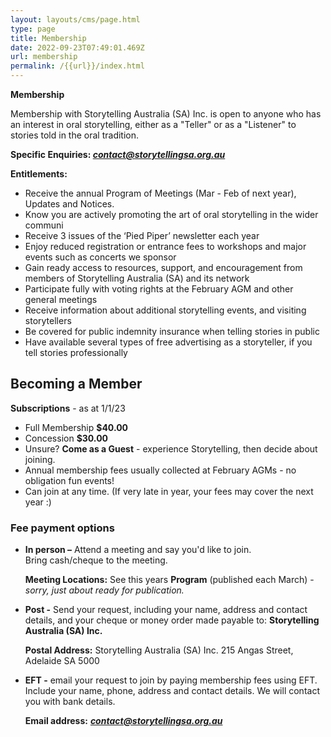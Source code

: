 ```yaml
---
layout: layouts/cms/page.html
type: page
title: Membership
date: 2022-09-23T07:49:01.469Z
url: membership
permalink: /{{url}}/index.html
---
```

**Membership**

Membership with Storytelling Australia (SA) Inc. is open to anyone who has an interest in oral storytelling, either as a "Teller" or as a "Listener" to stories told in the oral tradition.

**Specific Enquiries: *contact@storytellingsa.org.au***  

**Entitlements:**

* Receive the annual Program of Meetings (Mar - Feb of next year), Updates and Notices.
* Know you are actively promoting the art of oral storytelling in the wider communi
* Receive 3 issues of the ‘Pied Piper’ newsletter each year
* Enjoy reduced registration or entrance fees to workshops and major events such as concerts we sponsor
* Gain ready access to resources, support, and encouragement from members of Storytelling Australia (SA) and its network
* Participate fully with voting rights at the February AGM and other general meetings
* Receive information about additional storytelling events, and visiting storytellers
* Be covered for public indemnity insurance when telling stories in public
* Have available several types of free advertising as a storyteller, if you tell stories professionally

## **Becoming a Member**

**Subscriptions**  - as at 1/1/23     

* Full Membership **$40.00**    
* Concession **$30.00** 
* Unsure? **Come as a Guest** - experience Storytelling, then decide about joining.
* Annual membership fees usually collected at February AGMs -  no obligation fun events! 
* Can join at any time. (If very late in year, your fees may cover the next year :)

### **Fee payment options**

* **In person –** Attend a meeting and say you'd like to join. Bring cash/cheque to the meeting.

  **Meeting Locations:** See this years **Program** (published each March) - *sorry, just about ready for publication.*
* **Post -** Send your request, including your name, address and contact details, and your cheque or money order made payable to:
       **Storytelling Australia (SA) Inc.**

  **Postal Address:** Storytelling Australia (SA) Inc.  215 Angas Street, Adelaide SA 5000
* **EFT -** email your request to join by paying membership fees using EFT.  Include your name, phone, address and contact details. We will contact you with bank details.

  **Email address:** ***contact@storytellingsa.org.au***